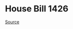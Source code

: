 # House Bill 1426

[Source](http://lawfilesext.leg.wa.gov/biennium/2021-22/Xml/Bills/House%20Bills/1426.xml)